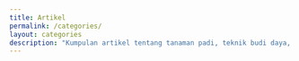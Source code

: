 ```yaml
---
title: Artikel
permalink: /categories/
layout: categories
description: "Kumpulan artikel tentang tanaman padi, teknik budi daya, perkembangan teknologi dan benih unggul yang telah dihasilkan para pemulia padi di Indonesia."
---
```

